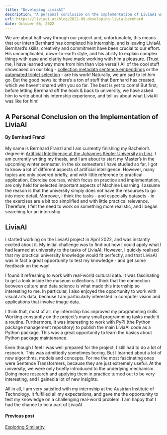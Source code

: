 ```yaml
---
title: "Developing LiviaAI"
description: "A personal conclusion on the implementation of LiviaAI written by our intern Bernhard Franzl."
url: https://liviaai.at/blog/2022-09-developing-livia-bernhard
date: October 06, 2022
---
```


We are about half-way through our project and, unfortunately, this means that our intern Bernhard has 
completed his internship, and is leaving LiviaAI. Bernhard’s skills, creativity and commitment have 
been crucial to our effort. His uncomplicated, down-to-earth style, and his ability to explain complex 
things with ease and clarity have made working with him a pleasure. (Trust me, I have learned way more
from him than vice versa!) All of the cool stuff showcased on our blog -
[collection metadata sentence embeddings](https://livia-ai.github.io/blog/2022-04-machines-reading-metadata/) or 
the [automated triplet selection](https://livia-ai.github.io/blog/2022-06-exploring-similarity/) - are his 
work! Naturally, we are sad to let him go. But the good news is: there’s a ton of stuff that Bernhard has
created, which we haven’t shared with you so far. The best is yet to come! But first, before letting 
Bernhard off the hook & back to university, we have asked him to write about his internship 
experience, and tell us about what LiviaAI was like for him!

## A Personal Conclusion on the Implementation of LiviaAI
#### By Bernhard Franzl

My name is Bernhard Franzl and I am currently finishing my Bachelor’s degree in 
[Artificial Intelligence at the Johannes Kepler University in Linz](https://www.jku.at/en/degree-programs/types-of-degree-programs/bachelors-and-diploma-degree-programs/ba-artificial-intelligence/). 
I am currently writing my thesis, and I am about to start my Master’s in 
the upcoming winter semester. In the six semesters I have studied so far, I 
got to know a lot of different aspects of artificial intelligence. However, 
many topics are only covered briefly, and with little reference to practical 
application. Exercise courses, which focus on practice and implementation, 
are only held for selected important aspects of Machine Learning. I assume 
the reason is that the university simply does not have the resources to go 
into more detail. Moreover, I think the tasks - and especially datasets - in 
the exercises are a bit too simplified and with little practical relevance. 
Therefore, I felt the need to work on something more realistic, and I began 
searching for an internship.

## LiviaAI

I started working on the LiviaAI project in April 2022, and was instantly 
excited about it. My initial challenge was to find out how I could apply 
what I had learned at university to the tasks of LiviaAI. However, I quickly 
realised that my practical university knowledge would fit perfectly, and 
that LiviaAI was in fact a great opportunity to test my knowledge - and 
get some feedback on the way! 

I found it refreshing to work with real-world cultural data. It was fascinating
to get a look inside the museum collections. I think that the connection 
between culture and data science is what made this internship so interesting 
to me. In particular, I also enjoyed the opportunity to work with visual 
arts data, because I am particularly interested in computer vision and 
applications that involve image data.

I think that, most of all, my internship has improved my programming skills. 
Working constantly on the project’s many small programming tasks made it a 
routine. Furthermore, it was interesting to work with PyPI (the Python 
package management repository) to publish the main LiviaAI code as a Python 
package. This was a great opportunity to learn the basics about Python 
package maintenance. 

Even though I feel I was well prepared for the project, I still had to do a 
lot of research. This was admittedly sometimes boring. But I learned about a 
lot of new algorithms, models and concepts. For me the most fascinating ones 
were Sentence Transformers, because they are just extremely useful. At the 
university, we were only briefly introduced to the underlying mechanism. 
Doing more research and applying them in practice turned out to be very 
interesting, and I gained a lot of new insights.

All in all, I am very satisfied with my internship at the Austrian Institute 
of Technology. It fulfilled all my expectations, and gave me the opportunity 
to test my knowledge on a challenging real-world problem. I am happy that 
I had the chance to be a part of LiviaAI. 

<footer>
  <div class="previous-post">
    <h4>Previous post</h4> 
    <a href="/blog/2022-06-exploring-similarity/">Exploring Similarity</a>
  </div>
</footer>
